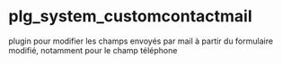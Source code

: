 # plg_system_customcontactmail
plugin pour modifier les champs envoyés par mail à partir du formulaire modifié, notamment pour le champ téléphone
